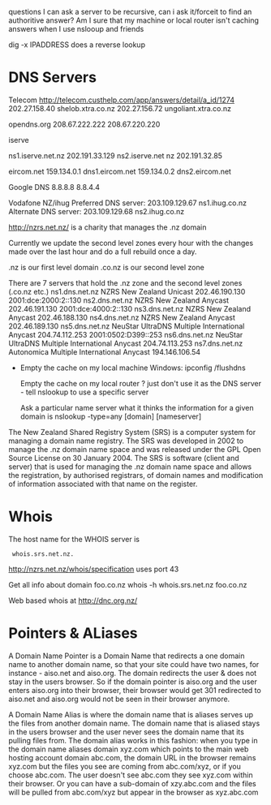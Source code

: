 questions I can ask a server to be recursive, can i ask it/forceit to find an
authoritive answer? Am I sure that my machine or local router isn't caching
answers when I use nslooup and friends

dig -x IPADDRESS does a reverse lookup

# DNS Servers

Telecom http://telecom.custhelp.com/app/answers/detail/a_id/1274 202.27.158.40
shelob.xtra.co.nz 202.27.156.72 ungoliant.xtra.co.nz

opendns.org 208.67.222.222 208.67.220.220

iserve

ns1.iserve.net.nz 202.191.33.129 ns2.iserve.net nz 202.191.32.85

eircom.net 159.134.0.1 dns1.eircom.net 159.134.0.2 dns2.eircom.net

Google DNS 8.8.8.8 8.8.4.4

Vodafone NZ/ihug Preferred DNS server: 203.109.129.67 ns1.ihug.co.nz Alternate
DNS server: 203.109.129.68 ns2.ihug.co.nz

http://nzrs.net.nz/ is a charity that manages the .nz domain

Currently we update the second level zones every hour with the changes made over
the last hour and do a full rebuild once a day.

.nz is our first level domain .co.nz is our second level zone

There are 7 servers that hold the .nz zone and the second level zones (.co.nz
etc.) ns1.dns.net.nz NZRS New Zealand Unicast 202.46.190.130
2001:dce:2000:2::130 ns2.dns.net.nz NZRS New Zealand Anycast 202.46.191.130
2001:dce:4000:2::130 ns3.dns.net.nz NZRS New Zealand Anycast 202.46.188.130
ns4.dns.net.nz NZRS New Zealand Anycast 202.46.189.130 ns5.dns.net.nz NeuStar
UltraDNS Multiple International Anycast 204.74.112.253 2001:0502:D399::253
ns6.dns.net.nz NeuStar UltraDNS Multiple International Anycast 204.74.113.253
ns7.dns.net.nz Autonomica Multiple International Anycast 194.146.106.54

- Empty the cache on my local machine Windows: ipconfig /flushdns

    Empty the cache on my local router ? just don't use it as the DNS server -
    tell nslookup to use a specific server

    Ask a particular name server what it thinks the information for a given
    domain is nslookup -type=any [domain] [nameserver]

The New Zealand Shared Registry System (SRS) is a computer system for managing a
domain name registry. The SRS was developed in 2002 to manage the .nz domain
name space and was released under the GPL Open Source License on 30
January 2004. The SRS is software (client and server) that is used for managing
the .nz domain name space and allows the registration, by authorised registrars,
of domain names and modification of information associated with that name on the
register.

# Whois

The host name for the WHOIS server is

     whois.srs.net.nz.

http://nzrs.net.nz/whois/specification uses port 43

Get all info about domain foo.co.nz whois -h whois.srs.net.nz foo.co.nz

Web based whois at http://dnc.org.nz/

# Pointers & ALiases

A Domain Name Pointer is a Domain Name that redirects a one domain name to
another domain name, so that your site could have two names, for instance -
aiso.net and aiso.org. The domain redirects the user & does not stay in the
users browser. So if the domain pointer is aiso.org and the user enters aiso.org
into their browser, their browser would get 301 redirected to aiso.net and
aiso.org would not be seen in their browser anymore.

A Domain Name Alias is where the domain name that is aliases serves up the files
from another domain name. The domain name that is aliased stays in the users
browser and the user never sees the domain name that its pulling files from. The
domain alias works in this fashion: when you type in the domain name aliases
domain xyz.com which points to the main web hosting account domain abc.com, the
domain URL in the browser remains xyz.com but the files you see are coming from
abc.com/xyz, or if you choose abc.com. The user doesn't see abc.com they see
xyz.com within their browser. Or you can have a sub-domain of xzy.abc.com and
the files will be pulled from abc.com/xyz but appear in the browser as
xyz.abc.com
